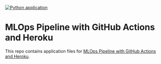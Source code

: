 [![Python application](https://github.com/kb1907/Github-Actions-Heroku-CICD-Tutorial/actions/workflows/cicd.yaml/badge.svg)](https://github.com/kb1907/Github-Actions-Heroku-CICD-Tutorial/actions/workflows/cicd.yaml)

# **MLOps Pipeline with GitHub Actions and Heroku**

This repo contains application files for [MLOps Pipeline with GitHub Actions and Heroku](https://medium.com/@kaanboke/mlops-pipeline-with-github-actions-and-heroku-e8442f6139f7).
